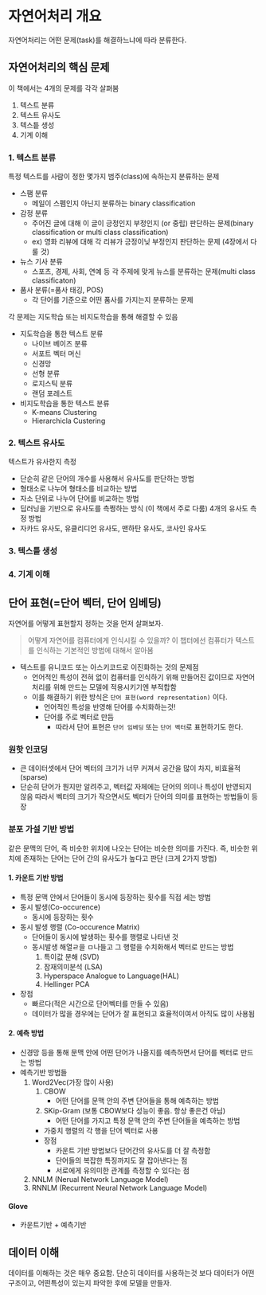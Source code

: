 # 자연어처리 개요
자연어처리는 어떤 문제(task)를 해결하느냐에 따라 분류한다.

## 자연어처리의 핵심 문제
이 책에서는 4개의 문제를 각각 살펴봄
1. 텍스트 분류
2. 텍스트 유사도
3. 텍스틑 생성
4. 기계 이해

### 1. 텍스트 분류
특정 텍스트를 사람이 정한 몇가지 범주(class)에 속하는지 분류하는 문제
- 스팸 분류
    - 메일이 스펨인지 아닌지 분류하는 binary classification
- 감정 분류
    - 주어진 글에 대해 이 글이 긍정인지 부정인지 (or 중립) 판단하는 문제(binary classification or multi class classification)
    - ex) 영화 리뷰에 대해 각 리뷰가 긍정이닞 부정인지 판단하는 문제 (4장에서 다룰 것)
- 뉴스 기사 분류
    - 스포츠, 경제, 사회, 연예 등 각 주제에 맞게 뉴스를 분류하는 문제(multi class classificaton)
- 품사 분류(=품사 태깅, POS)
    - 각 단어를 기준으로 어떤 품사를 가지는지 분류하는 문제

각 문제는 지도학습 또는 비지도학습을 통해 해결할 수 있음
- 지도학습을 통한 텍스트 분류
    - 나이브 베이즈 분류
    - 서포트 벡터 머신
    - 신경망
    - 선형 분류
    - 로지스틱 분류
    - 랜덤 포레스트
- 비지도학습을 통한 텍스트 분류
    - K-means Clustering
    - Hierarchicla Custering

### 2. 텍스트 유사도
텍스트가 유사한지 측정
- 단순히 같은 단어의 개수를 사용해서 유사도를 판단하는 방법
- 형태소로 나누어 형태소를 비교하는 방법
- 자소 단위로 나누어 단어를 비교하는 방법
- 딥러닝을 기반으로 유사도를 측쩡하는 방식 (이 책에서 주로 다룸)
4개의 유사도 측정 방법
- 자카드 유사도, 유클리디언 유사도, 맨하탄 유사도, 코사인 유사도

### 3. 텍스틑 생성
### 4. 기계 이해

## 단어 표현(=단어 벡터, 단어 임베딩)
자연어를 어떻게 표현할지 정하는 것을 먼저 살펴보자.
> 어떻게 자연어를 컴퓨터에게 인식시킬 수 있을까?
이 챕터에선 컴퓨터가 텍스트를 인식하는 기본적인 방법에 대해서 알아봄
- 텍스트를 유니코드 또는 아스키코드로 이진화하는 것의 문제점
    - 언어적인 특성이 전혀 없이 컴퓨터를 인식하기 위해 만들어진 값이므로 자연어처리를 위해 만드는 모델에 적용시키기엔 부적합함
    - 이를 해결하기 위한 방식은 `단어 표현(word representation)` 이다. 
        - 언어적인 특성을 반영해 단어를 수치화하는것!
        - 단어를 주로 벡터로 만듬
            - 따라서 단어 표현은 `단어 임베딩` 또는 `단어 벡터`로 표현하기도 한다.

### 원핫 인코딩
- 큰 데이터셋에서 단어 벡터의 크기가 너무 커져서 공간을 많이 차지, 비효율적 (sparse)
- 단순히 단어가 뭔지만 알려주고, 벡터값 자체에는 단어의 의미나 특성이 반영되지 않음
따라서 벡터의 크기가 작으면서도 벡터가 단어의 의미를 표현하는 방법들이 등장

### 분포 가설 기반 방법
같은 문맥의 단어, 즉 비슷한 위치에 나오는 단어는 비슷한 의미를 가진다. 
즉, 비슷한 위치에 존재하는 단어는 단어 간의 유사도가 높다고 판단 (크게 2가지 방법)

#### 1. 카운트 기반 방법
- 특정 문맥 안에서 단어들이 동시에 등장하는 횟수를 직접 세는 방법
- 동시 발생(Co-occurence)
    - 동시에 등장하는 횟수
- 동시 발생 행렬 (Co-occurence Matrix)
    - 단어들이 동시에 발생하는 횟수를 행렬로 나타낸 것
    - 동시발생 해열ㄹ을 ㅁ나들고 그 행렬을 수치화해서 벡터로 만드는 방법
        1. 특이값 분해 (SVD)
        2. 잠재의미분석 (LSA)
        3. Hyperspace Analogue to Language(HAL)
        4. Hellinger PCA
- 장점 
    - 빠르다(적은 시간으로 단어벡터를 만들 수 있음)
    - 데이터가 많을 경우에는 단어가 잘 표현되고 효율적이여서 아직도 많이 사용됨


#### 2. 예측 방법
- 신경망 등을 통해 문맥 안에 어떤 단어가 나올지를 예측하면서 단어를 벡터로 만드는 방법
- 예측기반 방법들
    1. Word2Vec(가장 많이 사용)
        1. CBOW 
            - 어떤 단어를 문맥 안의 주변 단어들을 통해 예측하는 방법
        2. SKip-Gram (보통 CBOW보다 성능이 좋음. 항상 좋은건 아님)
            - 어떤 단어를 가지고 특정 문맥 안의 주변 단어들을 예측하는 방법
        - 가중치 행렬의 각 행을 단어 벡터로 사용
        - 장점
            - 카운트 기반 방법보다 단어간의 유사도를 더 잘 측정함
            - 단어들의 복잡한 특징까지도 잘 잡아낸다는 점
            - 서로에게 유의미한 관계를 측정할 수 있다는 점
    2. NNLM (Nerual Network Language Model)
    3. RNNLM (Recurrent Neural Network Language Model)

#### Glove
- 카운트기반 + 예측기반


## 데이터 이해
데이터를 이해하는 것은 매우 중요함.
단순히 데이터를 사용하는것 보다 데이터가 어떤 구조이고, 어떤특성이 있는지 파악한 후에 모델을 만들자.
